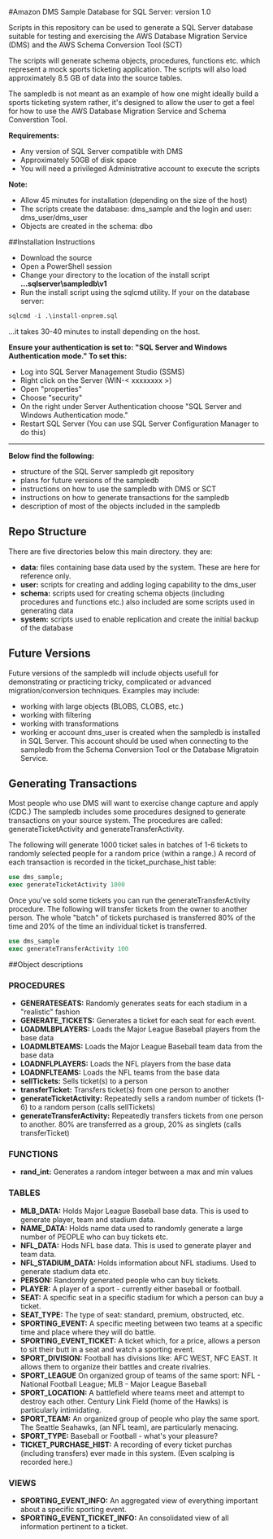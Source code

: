 #Amazon DMS Sample Database for SQL Server: version 1.0

Scripts in this repository can be used to generate a SQL Server database suitable for testing and exercising
the AWS Database Migration Service (DMS) and the AWS Schema Conversion Tool (SCT)

The scripts will generate schema objects, procedures, functions etc. which represent a mock sports
ticketing application. The scripts will also load approximately 8.5 GB of data into the source tables.

The sampledb is not meant as an example of how one might ideally build a sports ticketing system rather,
it's designed to allow the user to get a feel for how to use the AWS Database Migration Service and Schema Converstion Tool.

**Requirements:**
* Any version of SQL Server compatible with DMS
* Approximately 50GB of disk space
* You will need a privileged Administrative account to execute the scripts

**Note:**
* Allow 45 minutes for installation (depending on the size of the host)
* The scripts create the database: dms_sample and the login and user: dms_user/dms_user 
* Objects are created in the schema: dbo

##Installation Instructions
* Download the source
* Open a PowerShell session
* Change your directory to the location of the install script **...sqlserver\sampledb\v1**
* Run the install script using the sqlcmd utility. If your on the database server:
```sql
sqlcmd -i .\install-onprem.sql
```
...it takes 30-40 minutes to install depending on the host.

**Ensure your authentication is set to: "SQL Server and Windows Authentication mode." To set this:**
* Log into SQL Server Management Studio (SSMS)
* Right click on the Server (WIN-< xxxxxxxx >)
* Open "properties"
* Choose "security"
* On the right under Server Authentication choose "SQL Server and Windows Authentication mode."
* Restart SQL Server (You can use SQL Server Configuration Manager to do this)

------------------------------------------------------------------------------------------------------------------------
<b>Below find the following:</b>
 * structure of the SQL Server sampledb git repository
 * plans for future versions of the sampledb
 * instructions on how to use the sampledb with DMS or SCT
 * instructions on how to generate transactions for the sampledb
 * description of most of the objects included in the sampledb

## Repo Structure
There are five directories below this main directory. they are:
* **data:** files containing base data used by the system. These are here for reference only.
* **user:** scripts for creating and adding loging capability to the dms_user
* **schema:** scripts used for creating schema objects (including procedures and functions etc.) also included are some scripts used in generating data
* **system:** scripts used to enable replication and create the initial backup of the database

## Future Versions
Future versions of the sampledb will include objects usefull for demonstrating or practicing tricky, complicated or advanced migration/conversion techniques. Examples may include:
* working with large objects (BLOBS, CLOBS, etc.)
* working with filtering
* working with transformations
* working er account dms_user is created when the sampledb is installed in SQL Server. This account should be used when connecting to the sampledb from the Schema Conversion Tool or the Database Migratoin Service.

## Generating Transactions
Most people who use DMS will want to exercise change capture and apply (CDC.) The sampledb includes some procedures designed to generate transactions on your source system. The procedures are called: generateTicketActivity and generateTransferActivity. 

The following will generate 1000 ticket sales in batches of 1-6 tickets to randomly selected people for a random price (within a range.) A record of each transaction is recorded in the ticket_purchase_hist table:
```sql
use dms_sample;
exec generateTicketActivity 1000 
```

Once you've sold some tickets you can run the generateTransferActivity procedure. The following will transfer tickets from the owner to another person. The whole "batch" of tickets purchased is transferred 80% of the time and 20% of the time an individual ticket is transferred.
```sql
use dms_sample
exec generateTransferActivity 100
````

##Object descriptions
### PROCEDURES
* **GENERATESEATS:** Randomly generates seats for each stadium in a "realistic" fashion
* **GENERATE_TICKETS:** Generates a ticket for each seat for each event.
* **LOADMLBPLAYERS:** Loads the Major League Baseball players from the base data
* **LOADMLBTEAMS:** Loads the Major League Baseball team data from the base data
* **LOADNFLPLAYERS:** Loads the NFL players from the base data
* **LOADNFLTEAMS:** Loads the NFL teams from the base data
* **sellTickets:** Sells ticket(s) to a person
* **transferTicket:** Transfers ticket(s) from one person to another
* **generateTicketActivity:** Repeatedly sells a random number of tickets (1-6) to a random person (calls sellTickets)
* **generateTransferActivity:** Repeatedly transfers tickets from one person to another. 80% are transferred as a group, 20% as singlets (calls transferTicket)

### FUNCTIONS
* **rand_int:** Generates a random integer between a max and min values

### TABLES
* **MLB_DATA:** Holds Major League Baseball base data. This is used to generate player, team and stadium data.
* **NAME_DATA:** Holds name data used to randomly generate a large number of PEOPLE who can buy tickets etc.
* **NFL_DATA:** Hods NFL base data. This is used to generate player and team data.
* **NFL_STADIUM_DATA:** Holds information about NFL stadiums. Used to generate stadium data etc.
* **PERSON:** Randomly generated people who can buy tickets.
* **PLAYER:** A player of a sport - currently either baseball or football.
* **SEAT:** A specific seat in a specific stadium for which a person can buy a ticket.
* **SEAT_TYPE:** The type of seat: standard, premium, obstructed, etc.
* **SPORTING_EVENT:** A specific meeting between two teams at a specific time and place where they will do battle.
* **SPORTING_EVENT_TICKET:** A ticket which, for a price, allows a person to sit their butt in a seat and watch a sporting event.
* **SPORT_DIVISION:** Football has divisions like: AFC WEST, NFC EAST. It allows them to organize their battles and create rivalries.
* **SPORT_LEAGUE** On organized group of teams of the same sport: NFL - National Football League; MLB - Major League Baseball
* **SPORT_LOCATION:** A battlefield where teams meet and attempt to destroy each other. Century Link Field (home of the Hawks) is particularly intimidating.
* **SPORT_TEAM:** An organized group of people who play the same sport. The Seattle Seahawks, (an NFL team), are particularly menacing.
* **SPORT_TYPE:** Baseball or Football - what's your pleasure?
* **TICKET_PURCHASE_HIST:** A recording of every ticket purchas (including transfers) ever made in this system. (Even scalping is recorded here.)

### VIEWS
* **SPORTING_EVENT_INFO:** An aggregated view of everything important about a specific sporting event.
* **SPORTING_EVENT_TICKET_INFO:** An consolidated view of all information pertinent to a ticket.

